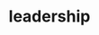 ---
title: "leadership"
id: tag.id
permalink: "/tags/leadership"
videos: [953,1194,2131,2473,2527,2544]
---